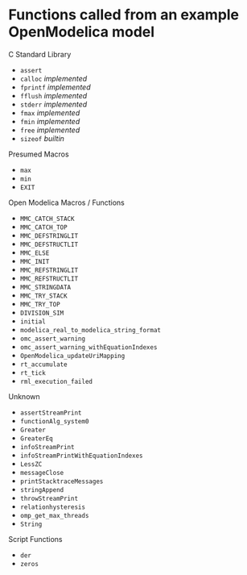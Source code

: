 # Functions called from an example OpenModelica model


C Standard Library

* `assert`
* `calloc` *implemented*
* `fprintf` *implemented*
* `fflush` *implemented*
* `stderr` *implemented*
* `fmax` *implemented*
* `fmin` *implemented*
* `free` *implemented*
* `sizeof` *builtin*

Presumed Macros

* `max`
* `min`
* `EXIT`

Open Modelica Macros / Functions

* `MMC_CATCH_STACK`
* `MMC_CATCH_TOP`
* `MMC_DEFSTRINGLIT`
* `MMC_DEFSTRUCTLIT`
* `MMC_ELSE`
* `MMC_INIT`
* `MMC_REFSTRINGLIT`
* `MMC_REFSTRUCTLIT`
* `MMC_STRINGDATA`
* `MMC_TRY_STACK`
* `MMC_TRY_TOP`
* `DIVISION_SIM`
* `initial`
* `modelica_real_to_modelica_string_format`
* `omc_assert_warning`
* `omc_assert_warning_withEquationIndexes`
* `OpenModelica_updateUriMapping`
* `rt_accumulate`
* `rt_tick`
* `rml_execution_failed`

Unknown

* `assertStreamPrint`
* `functionAlg_system0`
* `Greater`
* `GreaterEq`
* `infoStreamPrint`
* `infoStreamPrintWithEquationIndexes`
* `LessZC`
* `messageClose`
* `printStacktraceMessages`
* `stringAppend`
* `throwStreamPrint`
* `relationhysteresis`
* `omp_get_max_threads`
* `String`

Script Functions

* `der`
* `zeros`



